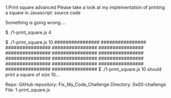 1.Print square
advanced
Please take a look at my implementation of printing a square in Javascript: source code

Something is going wrong….

$ ./1-print_square.js 4

$ ./1-print_square.js 10 ################ ################ ################ ################ ################ ################ ################ ################ ################ ################ ################ ################ ################ ################ ################ ################ $ ./1-print_square.js 10 should print a square of size 10…

Repo:
GitHub repository: Fix_My_Code_Challenge
Directory: 0x00-challenge
File: 1-print_square.js
